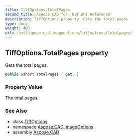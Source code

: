 ```yaml
---
title: TiffOptions.TotalPages
second_title: Aspose.CAD for .NET API Reference
description: TiffOptions property. Gets the total pages
type: docs
weight: 480
url: /net/aspose.cad.imageoptions/tiffoptions/totalpages/
---
```

## TiffOptions.TotalPages property

Gets the total pages.

```csharp
public ushort TotalPages { get; }
```

### Property Value

The total pages.

### See Also

* class [TiffOptions](../)
* namespace [Aspose.CAD.ImageOptions](../../../aspose.cad.imageoptions/)
* assembly [Aspose.CAD](../../../)


